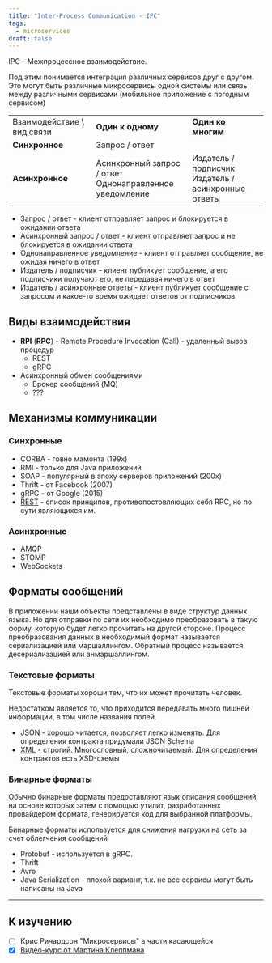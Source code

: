 ```yaml
---
title: "Inter-Process Communication - IPC"
tags: 
  - microservices
draft: false
---
```


IPC - Межпроцессное взаимодействие.

Под этим понимается интеграция различных сервисов друг с другом. Это могут быть различные микросервисы одной системы или связь между различными сервисами (мобильное приложение с погодным сервисом)

|     |     |     |
| --- | --- | --- |
| Взаимодействие \ вид связи | **Один к одному** | **Один ко многим** |
| **Синхронное** | Запрос / ответ |     |
| **Асинхронное** | Асинхронный запрос / ответ<br>Однонаправленное уведомление | Издатель / подписчик<br>Издатель / асинхронные ответы |

- Запрос / ответ - клиент отправляет запрос и блокируется в ожидании ответа
- Асинхронный запрос / ответ - клиент отправляет запрос и не блокируется в ожидании ответа
- Однонаправленное уведомление - клиент отправляет сообщение, не ожидая ничего в ответ
- Издатель / подписчик - клиент публикует сообщение, а его подписчики получают его, не передавая ничего в ответ
- Издатель / асинхронные ответы - клиент публикует сообщение с запросом и какое-то время ожидает ответов от подписчиков

## Виды взаимодействия

- **RPI** (**RPC**) - Remote Procedure Invocation (Call) - удаленный вызов процедур
    - REST
    - gRPC
- Асинхронный обмен сообщениями
    - Брокер сообщений (MQ)
    - ???

## Механизмы коммуникации

### Синхронные

- CORBA - говно мамонта (199x)
- RMI - только для Java приложений
- SOAP - популярный в эпоху серверов приложений (200x)
- Thrift - от Facebook (2007)
- gRPC - от Google (2015)
- [REST](../web/rest.md) - список принципов, противопостовляющих себя RPC, но по сути являющихся им.

### Асинхронные

- AMQP
- STOMP
- WebSockets

## Форматы сообщений

В приложении наши объекты представлены в виде структур данных языка. 
Но для отправки по сети их необходимо преобразовать в такую форму, которую будет легко прочитать на другой стороне.
Процесс преобразования данных в необходимый формат называется сериализацией или маршаллингом. 
Обратный процесс называется десериализацией или анмаршаллингом.

### Текстовые форматы

Текстовые форматы хороши тем, что их может прочитать человек.

Недостатком является то, что приходится передавать много лишней информации, в том числе названия полей.

- [JSON](../formats/json.md) - хорошо читается, позволяет легко изменять. Для определения контракта придумали JSON Schema
- [XML](../formats/xml.md) - строгий. Многословный, сложночитаемый. Для определения контрактов есть XSD-схемы

### Бинарные форматы

Обычно бинарные форматы предоставляют язык описания сообщений, на основе которых затем с помощью утилит, разработанных провайдером формата, генерируется код для выбранной платформы.

Бинарные форматы используется для снижения нагрузки на сеть за счет облегчения сообщений

- Protobuf - используется в gRPC.
- Thrift
- Avro
- Java Serialization - плохой вариант, т.к. не все сервисы могут быть написаны на Java

---
## К изучению

- [ ] Крис Ричардсон "Микросервисы" в части касающейся
- [X] [Видео-курс от Мартина Клеппмана](https://www.youtube.com/watch?v=UEAMfLPZZhE&list=PLeKd45zvjcDFUEv_ohr_HdUFe97RItdiB&ab_channel=MartinKleppmann)